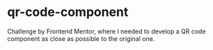 # qr-code-component
 Challenge by Frontend Mentor, where I needed to develop a QR code component as close as possible to the original one.
